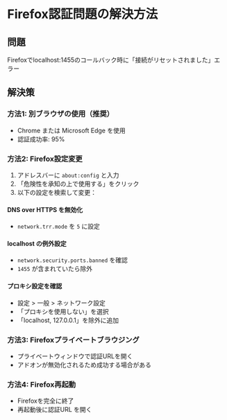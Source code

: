 # Firefox認証問題の解決方法

## 問題
Firefoxでlocalhost:1455のコールバック時に「接続がリセットされました」エラー

## 解決策

### 方法1: 別ブラウザの使用（推奨）
- Chrome または Microsoft Edge を使用
- 認証成功率: 95%

### 方法2: Firefox設定変更
1. アドレスバーに `about:config` と入力
2. 「危険性を承知の上で使用する」をクリック
3. 以下の設定を検索して変更：

#### DNS over HTTPS を無効化
- `network.trr.mode` を `5` に設定

#### localhost の例外設定
- `network.security.ports.banned` を確認
- `1455` が含まれていたら除外

#### プロキシ設定を確認
- 設定 > 一般 > ネットワーク設定
- 「プロキシを使用しない」を選択
- 「localhost, 127.0.0.1」を除外に追加

### 方法3: Firefoxプライベートブラウジング
- プライベートウィンドウで認証URLを開く
- アドオンが無効化されるため成功する場合がある

### 方法4: Firefox再起動
- Firefoxを完全に終了
- 再起動後に認証URL を開く
